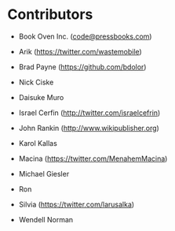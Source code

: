 # Contributors

 * Book Oven Inc. (code@pressbooks.com)

 * Arik (https://twitter.com/wastemobile)
 * Brad Payne (https://github.com/bdolor)
 * Nick Ciske
 * Daisuke Muro
 * Israel Cerfin (http://twitter.com/israelcefrin)
 * John Rankin (http://www.wikipublisher.org)
 * Karol Kallas
 * Macina (https://twitter.com/MenahemMacina)
 * Michael Giesler
 * Ron
 * Silvia (https://twitter.com/larusalka)
 * Wendell Norman
